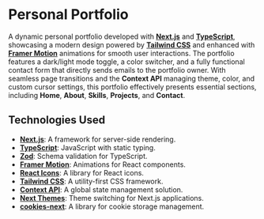 # Personal Portfolio

A dynamic personal portfolio developed with **[Next.js](https://nextjs.org/)** and **[TypeScript](https://www.typescriptlang.org/)**, showcasing a modern design powered by **[Tailwind CSS](https://tailwindcss.com/)** and enhanced with **[Framer Motion](https://www.framer.com/docs/motion/)** animations for smooth user interactions. The portfolio features a dark/light mode toggle, a color switcher, and a fully functional contact form that directly sends emails to the portfolio owner. With seamless page transitions and the **Context API** managing theme, color, and custom cursor settings, this portfolio effectively presents essential sections, including **Home**, **About**, **Skills**, **Projects**, and **Contact**.

## Technologies Used

- **[Next.js](https://nextjs.org/)**: A framework for server-side rendering.
- **[TypeScript](https://www.typescriptlang.org/)**: JavaScript with static typing.
- **[Zod](https://zod.dev/)**: Schema validation for TypeScript.
- **[Framer Motion](https://www.framer.com/docs/motion/)**: Animations for React components.
- **[React Icons](https://react-icons.github.io/react-icons/)**: A library for React icons.
- **[Tailwind CSS](https://tailwindcss.com/)**: A utility-first CSS framework.
- **[Context API](https://reactjs.org/docs/context.html)**: A global state management solution.
- **[Next Themes](https://github.com/danilowoz/next-themes)**: Theme switching for Next.js applications.
- **[cookies-next](https://github.com/sandii/cookies-next)**: A library for cookie storage management.
